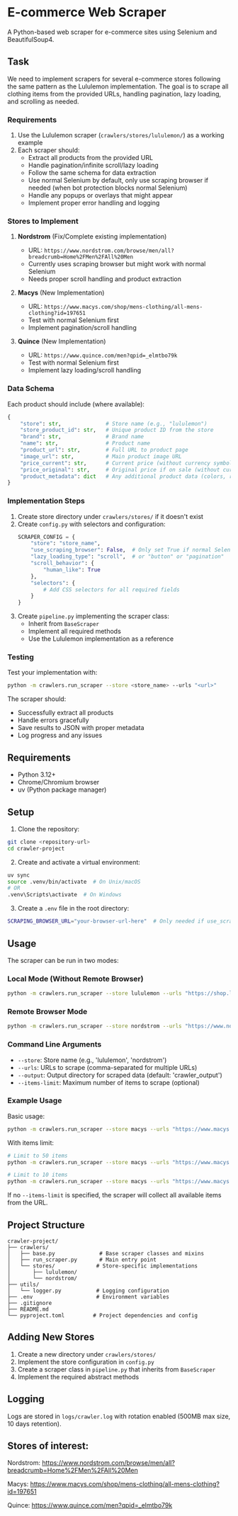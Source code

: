 # E-commerce Web Scraper

A Python-based web scraper for e-commerce sites using Selenium and BeautifulSoup4.

## Task

We need to implement scrapers for several e-commerce stores following the same pattern as the Lululemon implementation. The goal is to scrape all clothing items from the provided URLs, handling pagination, lazy loading, and scrolling as needed.

### Requirements

1. Use the Lululemon scraper (`crawlers/stores/lululemon/`) as a working example
2. Each scraper should:
   - Extract all products from the provided URL
   - Handle pagination/infinite scroll/lazy loading
   - Follow the same schema for data extraction
   - Use normal Selenium by default, only use scraping browser if needed (when bot protection blocks normal Selenium)
   - Handle any popups or overlays that might appear
   - Implement proper error handling and logging

### Stores to Implement

1. **Nordstrom** (Fix/Complete existing implementation)
   - URL: `https://www.nordstrom.com/browse/men/all?breadcrumb=Home%2FMen%2FAll%20Men`
   - Currently uses scraping browser but might work with normal Selenium
   - Needs proper scroll handling and product extraction

2. **Macys** (New Implementation)
   - URL: `https://www.macys.com/shop/mens-clothing/all-mens-clothing?id=197651`
   - Test with normal Selenium first
   - Implement pagination/scroll handling

3. **Quince** (New Implementation)
   - URL: `https://www.quince.com/men?qpid=_elmtbo79k`
   - Test with normal Selenium first
   - Implement lazy loading/scroll handling

### Data Schema

Each product should include (where available):
```python
{
    "store": str,              # Store name (e.g., "lululemon")
    "store_product_id": str,   # Unique product ID from the store
    "brand": str,              # Brand name
    "name": str,               # Product name
    "product_url": str,        # Full URL to product page
    "image_url": str,          # Main product image URL
    "price_current": str,      # Current price (without currency symbol)
    "price_original": str,     # Original price if on sale (without currency symbol)
    "product_metadata": dict   # Any additional product data (colors, ratings, etc.)
}
```

### Implementation Steps

1. Create store directory under `crawlers/stores/` if it doesn't exist
2. Create `config.py` with selectors and configuration:
   ```python
   SCRAPER_CONFIG = {
       "store": "store_name",
       "use_scraping_browser": False,  # Only set True if normal Selenium doesn't work
       "lazy_loading_type": "scroll",  # or "button" or "pagination"
       "scroll_behavior": {
           "human_like": True
       },
       "selectors": {
           # Add CSS selectors for all required fields
       }
   }
   ```
3. Create `pipeline.py` implementing the scraper class:
   - Inherit from `BaseScraper`
   - Implement all required methods
   - Use the Lululemon implementation as a reference

### Testing

Test your implementation with:
```bash
python -m crawlers.run_scraper --store <store_name> --urls "<url>"
```

The scraper should:
- Successfully extract all products
- Handle errors gracefully
- Save results to JSON with proper metadata
- Log progress and any issues

## Requirements

- Python 3.12+
- Chrome/Chromium browser
- uv (Python package manager)

## Setup

1. Clone the repository:
```bash
git clone <repository-url>
cd crawler-project
```

2. Create and activate a virtual environment:
```bash
uv sync
source .venv/bin/activate  # On Unix/macOS
# OR
.venv\Scripts\activate  # On Windows
```

3. Create a `.env` file in the root directory:
```bash
SCRAPING_BROWSER_URL="your-browser-url-here"  # Only needed if use_scraping_browser is True
```

## Usage

The scraper can be run in two modes:

### Local Mode (Without Remote Browser)

```bash
python -m crawlers.run_scraper --store lululemon --urls "https://shop.lululemon.com/c/shoes/_/N-1z0xcmkZ8tj"
```

### Remote Browser Mode

```bash
python -m crawlers.run_scraper --store nordstrom --urls "https://www.nordstrom.com/browse/women/clothing"
```

### Command Line Arguments

- `--store`: Store name (e.g., 'lululemon', 'nordstrom')
- `--urls`: URLs to scrape (comma-separated for multiple URLs)
- `--output`: Output directory for scraped data (default: 'crawler_output')
- `--items-limit`: Maximum number of items to scrape (optional)

### Example Usage

Basic usage:
```bash
python -m crawlers.run_scraper --store macys --urls "https://www.macys.com/shop/mens-clothing/all-mens-clothing?id=197651"
```

With items limit:
```bash
# Limit to 50 items
python -m crawlers.run_scraper --store macys --urls "https://www.macys.com/shop/mens-clothing/all-mens-clothing?id=197651" --items-limit 50

# Limit to 10 items
python -m crawlers.run_scraper --store macys --urls "https://www.macys.com/shop/mens-clothing/all-mens-clothing?id=197651" --items-limit 10
```

If no `--items-limit` is specified, the scraper will collect all available items from the URL.

## Project Structure

```
crawler-project/
├── crawlers/
│   ├── base.py              # Base scraper classes and mixins
│   ├── run_scraper.py       # Main entry point
│   └── stores/             # Store-specific implementations
│       ├── lululemon/
│       └── nordstrom/
├── utils/
│   └── logger.py           # Logging configuration
├── .env                    # Environment variables
├── .gitignore
├── README.md
└── pyproject.toml         # Project dependencies and config
```

## Adding New Stores

1. Create a new directory under `crawlers/stores/`
2. Implement the store configuration in `config.py`
3. Create a scraper class in `pipeline.py` that inherits from `BaseScraper`
4. Implement the required abstract methods

## Logging

Logs are stored in `logs/crawler.log` with rotation enabled (500MB max size, 10 days retention).

## Stores of interest:
Nordstrom:
https://www.nordstrom.com/browse/men/all?breadcrumb=Home%2FMen%2FAll%20Men

Macys:
https://www.macys.com/shop/mens-clothing/all-mens-clothing?id=197651

Quince:
https://www.quince.com/men?qpid=_elmtbo79k

